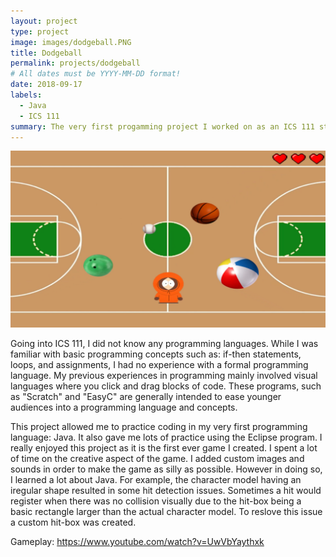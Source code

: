 ```yaml
---
layout: project
type: project
image: images/dodgeball.PNG
title: Dodgeball
permalink: projects/dodgeball
# All dates must be YYYY-MM-DD format!
date: 2018-09-17
labels:
  - Java
  - ICS 111
summary: The very first progamming project I worked on as an ICS 111 student. A dodgeball game where the player must dodge all balls using WASD keys.
---
```


<img class="ui medium right floated rounded image" src="../images/dodgeball2.PNG">

Going into ICS 111, I did not know any programming languages. While I was familiar with basic programming concepts such as: if-then statements, loops, and assignments, I had no experience with a formal programming language. My previous experiences in programming mainly involved visual languages where you click and drag blocks of code. These programs, such as "Scratch" and "EasyC" are generally intended to ease younger audiences into a programming language and concepts.

This project allowed me to practice coding in my very first programming language: Java. It also gave me lots of practice using the Eclipse program. I really enjoyed this project as it is the first ever game I created. I spent a lot of time on the creative aspect of the game. I added custom images and sounds in order to make the game as silly as possible. However in doing so, I learned a lot about Java. For example, the character model having an iregular shape resulted in some hit detection issues. Sometimes a hit would register when there was no collision visually due to the hit-box being a basic rectangle larger than the actual character model. To reslove this issue a custom hit-box was created.

Gameplay: <https://www.youtube.com/watch?v=UwVbYaythxk> 
